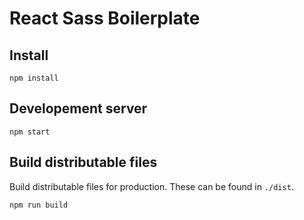 # React Sass Boilerplate

## Install

    npm install

## Developement server

    npm start

## Build distributable files

Build distributable files for production. These can be found in `./dist`.

    npm run build
